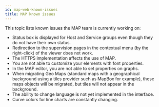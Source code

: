 ```yaml
---
id: map-web-known-issues
title: MAP known issues
---
```


This topic lists known issues the MAP team is currently working on:

- Status box is displayed for Host and Service groups even though they do not have their own status.
- Redirection to the supervision pages in the contextual menu (by the right-click) of the viewer does not work.
- The HTTPS implementation affects the use of MAP.
- You are not able to customize your elements with font properties.
- In the MAP editor, you are not able to set properties on graphs.
- When migrating Geo Maps (standard maps with a geographical background using a tiles provider such as MapBox for example), these maps objects will be migrated, but tiles will not appear in the background.
- The ability to change language is not yet implemented in the interface.
- Curve colors for line charts are constantly changing.
